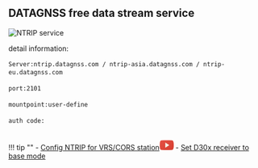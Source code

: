 ## DATAGNSS free data stream service

![](../images/free-ntrip-service.png "NTRIP service")

detail information:

    Server:ntrip.datagnss.com / ntrip-asia.datagnss.com / ntrip-eu.datagnss.com

    port:2101

    mountpoint:user-define

    auth code: 


&nbsp;
&nbsp;
<br>
!!! tip ""
        - [Config NTRIP for VRS/CORS station](../d303.md#21-corsvrsbase-station-setting)![](../images/youtube.png)
        - [Set D30x receiver to base mode](../d303.md#32-d30x-rtk-rover-working-with-d30x-rtk-base-station)
  
